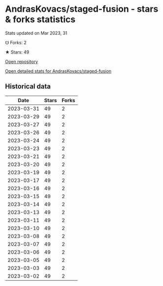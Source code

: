 # AndrasKovacs/staged-fusion - stars & forks statistics

Stats updated on Mar 2023, 31

☋ Forks: 2

★ Stars: 49

[Open repository](https://github.com/AndrasKovacs/staged-fusion)

[Open detailed stats for AndrasKovacs/staged-fusion](https://reviewgithub.com/rep/AndrasKovacs/staged-fusion)

## Historical data
| Date | Stars | Forks |
|------|-------|-------|
| 2023-03-31 | 49 | 2 | 
| 2023-03-29 | 49 | 2 | 
| 2023-03-27 | 49 | 2 | 
| 2023-03-26 | 49 | 2 | 
| 2023-03-24 | 49 | 2 | 
| 2023-03-23 | 49 | 2 | 
| 2023-03-21 | 49 | 2 | 
| 2023-03-20 | 49 | 2 | 
| 2023-03-19 | 49 | 2 | 
| 2023-03-17 | 49 | 2 | 
| 2023-03-16 | 49 | 2 | 
| 2023-03-15 | 49 | 2 | 
| 2023-03-14 | 49 | 2 | 
| 2023-03-13 | 49 | 2 | 
| 2023-03-11 | 49 | 2 | 
| 2023-03-10 | 49 | 2 | 
| 2023-03-08 | 49 | 2 | 
| 2023-03-07 | 49 | 2 | 
| 2023-03-06 | 49 | 2 | 
| 2023-03-05 | 49 | 2 | 
| 2023-03-03 | 49 | 2 | 
| 2023-03-02 | 49 | 2 | 

